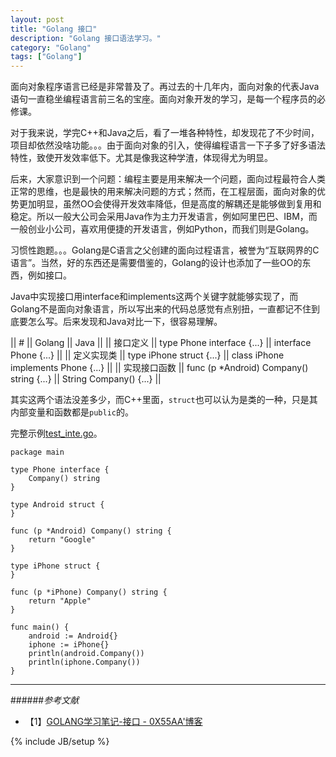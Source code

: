 ```yaml
---
layout: post
title: "Golang 接口"
description: "Golang 接口语法学习。"
category: "Golang"
tags: ["Golang"]
---
```


面向对象程序语言已经是非常普及了。再过去的十几年内，面向对象的代表Java语句一直稳坐编程语言前三名的宝座。面向对象开发的学习，是每一个程序员的必修课。

对于我来说，学完C++和Java之后，看了一堆各种特性，却发现花了不少时间，项目却依然没啥功能。。。由于面向对象的引入，使得编程语言一下子多了好多语法特性，致使开发效率低下。尤其是像我这种学渣，体现得尤为明显。

后来，大家意识到一个问题：编程主要是用来解决一个问题，面向过程最符合人类正常的思维，也是最快的用来解决问题的方式；然而，在工程层面，面向对象的优势更加明显，虽然OO会使得开发效率降低，但是高度的解耦还是能够做到复用和稳定。所以一般大公司会采用Java作为主力开发语言，例如阿里巴巴、IBM，而一般创业小公司，喜欢用便捷的开发语言，例如Python，而我们则是Golang。

习惯性跑题。。。Golang是C语言之父创建的面向过程语言，被誉为“互联网界的C语言”。当然，好的东西还是需要借鉴的，Golang的设计也添加了一些OO的东西，例如接口。

Java中实现接口用interface和implements这两个关键字就能够实现了，而Golang不是面向对象语言，所以写出来的代码总感觉有点别扭，一直都记不住到底要怎么写。后来发现和Java对比一下，很容易理解。

|| # || Golang || Java ||
|| 接口定义 || type Phone interface {...} || interface Phone {...} ||
|| 定义实现类 || type iPhone struct {...} || class iPhone implements Phone {...} ||
|| 实现接口函数 || func (p *Android) Company() string {...} || String Company() {...} ||

其实这两个语法没差多少，而C++里面，`struct`也可以认为是类的一种，只是其内部变量和函数都是`public`的。

完整示例[test_inte.go](https://github.com/mnhkahn/go_code/blob/master/test_inte.go)。

	package main

	type Phone interface {
		Company() string
	}
	
	type Android struct {
	}
	
	func (p *Android) Company() string {
		return "Google"
	}
	
	type iPhone struct {
	}
	
	func (p *iPhone) Company() string {
		return "Apple"
	}
	
	func main() {
		android := Android{}
		iphone := iPhone{}
		println(android.Company())
		println(iphone.Company())
	}


---

######*参考文献*
+ 【1】[GOLANG学习笔记-接口 - 0X55AA'博客](http://0x55aa.sinaapp.com/%E7%AE%97%E6%B3%95-%E7%BC%96%E7%A8%8B/659.html)

{% include JB/setup %}